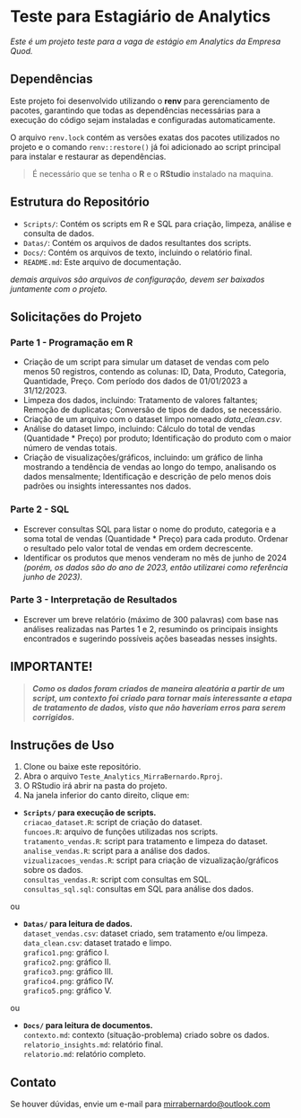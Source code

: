 # Teste para Estagiário de Analytics

*Este é um projeto teste para a vaga de estágio em Analytics da Empresa Quod.*

## Dependências

Este projeto foi desenvolvido utilizando o **renv** para gerenciamento de pacotes, garantindo que todas as dependências necessárias para a execução do código sejam instaladas e configuradas automaticamente.

O arquivo `renv.lock` contém as versões exatas dos pacotes utilizados no projeto e o comando `renv::restore()` já foi adicionado ao script principal para instalar e restaurar as dependências.

> É necessário que se tenha o **R** e o **RStudio** instalado na maquina.

## Estrutura do Repositório

-   `Scripts/`: Contém os scripts em R e SQL para criação, limpeza, análise e consulta de dados.
-   `Datas/`: Contém os arquivos de dados resultantes dos scripts.
-   `Docs/`: Contém os arquivos de texto, incluindo o relatório final.
-   `README.md`: Este arquivo de documentação.

*demais arquivos são arquivos de configuração, devem ser baixados juntamente com o projeto.*

## Solicitações do Projeto

### Parte 1 - Programação em R

-   Criação de um script para simular um dataset de vendas com pelo menos 50 registros, contendo as colunas: ID, Data, Produto, Categoria, Quantidade, Preço. Com período dos dados de 01/01/2023 a 31/12/2023.
-   Limpeza dos dados, incluindo: Tratamento de valores faltantes; Remoção de duplicatas; Conversão de tipos de dados, se necessário.
-   Criação de um arquivo com o dataset limpo nomeado *data_clean.csv*.
-   Análise do dataset limpo, incluindo: Cálculo do total de vendas (Quantidade \* Preço) por produto; Identificação do produto com o maior número de vendas totais.
-   Criação de visualizações/gráficos, incluindo: um gráfico de linha mostrando a tendência de vendas ao longo do tempo, analisando os dados mensalmente; Identificação e descrição de pelo menos dois padrões ou insights interessantes nos dados.

### Parte 2 - SQL

-   Escrever consultas SQL para listar o nome do produto, categoria e a soma total de vendas (Quantidade \* Preço) para cada produto. Ordenar o resultado pelo valor total de vendas em ordem decrescente.
-   Identificar os produtos que menos venderam no mês de junho de 2024 *(porém, os dados são do ano de 2023, então utilizarei como referência junho de 2023)*.

### Parte 3 - Interpretação de Resultados

-   Escrever um breve relatório (máximo de 300 palavras) com base nas análises realizadas nas Partes 1 e 2, resumindo os principais insights encontrados e sugerindo possíveis ações baseadas nesses insights.

## IMPORTANTE!

> ***Como os dados foram criados de maneira aleatória a partir de um script, um contexto foi criado para tornar mais interessante a etapa de tratamento de dados, visto que não haveriam erros para serem corrigidos.***

## Instruções de Uso

1.  Clone ou baixe este repositório.
2.  Abra o arquivo `Teste_Analytics_MirraBernardo.Rproj`.
3.  O RStudio irá abrir na pasta do projeto.
4.  Na janela inferior do canto direito, clique em:

-   **`Scripts/` para execução de scripts.**\
    `criacao_dataset.R`: script de criação do dataset.\
    `funcoes.R`: arquivo de funções utilizadas nos scripts.\
    `tratamento_vendas.R`: script para tratamento e limpeza do dataset.\
    `analise_vendas.R`: script para a análise dos dados.\
    `vizualizacoes_vendas.R`: script para criação de vizualização/gráficos sobre os dados.\
    `consultas_vendas.R`: script com consultas em SQL.\
    `consultas_sql.sql`: consultas em SQL para análise dos dados.

ou

-   **`Datas/` para leitura de dados.**\
    `dataset_vendas.csv`: dataset criado, sem tratamento e/ou limpeza.\
    `data_clean.csv`: dataset tratado e limpo.\
    `grafico1.png`: gráfico I.\
    `grafico2.png`: gráfico II.\
    `grafico3.png`: gráfico III.\
    `grafico4.png`: gráfico IV.\
    `grafico5.png`: gráfico V.

ou

-   **`Docs/` para leitura de documentos.**\
    `contexto.md`: contexto (situação-problema) criado sobre os dados.\
    `relatorio_insights.md`: relatório final.\
    `relatorio.md`: relatório completo.

## Contato

Se houver dúvidas, envie um e-mail para [mirrabernardo\@outlook.com](mailto:mirrabernardo@outlook.com)
